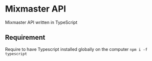 # Mixmaster API

Mixmaster API written in TypeScript

## Requirement

Require to have Typescript installed globally on the computer `npm i -f typescript`